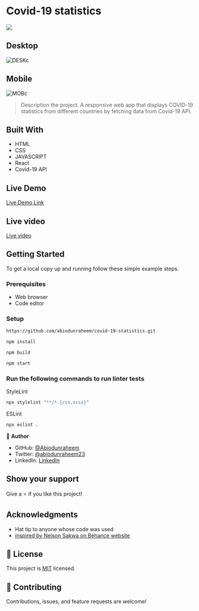 # Covid-19 statistics
![](https://img.shields.io/badge/Microverse-blueviolet)

## Desktop
![DESKc](https://user-images.githubusercontent.com/98400013/176186824-bb8512f9-097d-4e3e-896f-467af5c9a417.png)

## Mobile
![MOBc](https://user-images.githubusercontent.com/98400013/176186836-fd110fc9-ebbb-43d3-920e-775d5f0f5e02.png)



> Description the project.
> A responsive web app that displays COVID-19 statistics from different countries by fetching data from Covid-19 API.



## Built With

- HTML
- CSS
- JAVASCRIPT
- React
- Covid-19 API

## Live Demo 
[Live Demo Link](https://62bb0e3e5ee5341abc51b517--jolly-douhua-57a5de.netlify.app/)

## Live video 
[Live video](https://drive.google.com/file/d/1rSeGPy_HdsTglJSYXz71aEiHz0s2FDDZ/view?usp=sharing)



## Getting Started


To get a local copy up and running follow these simple example steps.

### Prerequisites

- Web browser
- Code editor

### Setup

```bash
https://github.com/abiodunraheem/covid-19-statistics.git
```

```bash
npm install
```

```bash
npm build
```

```bash
npm start
```

### Run the following commands to run linter tests


StyleLint
```bash
npx stylelint "**/*.{css,scss}"
```

ESLint
```bash
npx eslint .
```

👤 **Author**

- GitHub: [@Abiodunraheem](https://github.com/Abiodunraheem)
- Twitter: [@abiodunraheem23](https://twitter.com/abiodunraheem23)
- LinkedIn: [LinkedIn](https://www.linkedin.com/in/abiodun-raheem)

## Show your support

Give a ⭐️ if you like this project!

## Acknowledgments

- Hat tip to anyone whose code was used
- [inspired by Nelson Sakwa on Behance website](https://www.behance.net/sakwadesignstudio)

## 📝 License

This project is [MIT](https://github.com/abiodunraheem/news-website/blob/development/LICENSE) licensed.

## 🤝 Contributing

Contributions, issues, and feature requests are welcome!
